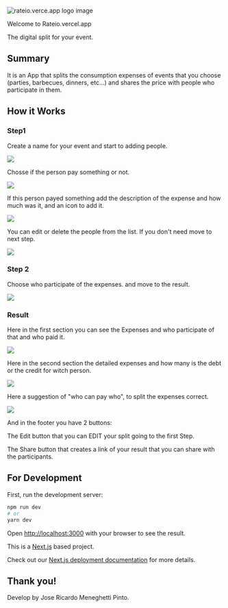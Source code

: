 ![rateio.verce.app logo image](https://rateio.vercel.app/Rateio.png)

Welcome to Rateio.vercel.app

The digital split for your event.

## Summary

It is an App that splits the consumption expenses of events that you choose (parties, barbecues, dinners, etc...) and shares the price with people who participate in them.

## How it Works

### Step1

Create a name for your event and start to adding people.

![](https://snipboard.io/2SkGOm.jpg)

Chosse if the person pay something or not.

![](https://snipboard.io/mb5WvG.jpg)

If this person payed something add the description of the expense and how much was it, and an icon to add it.

![](https://snipboard.io/EavptY.jpg)

You can edit or delete the people from the list. If you don't need move to next step.

![](https://snipboard.io/ZMn5oW.jpg)
### Step 2

Choose who participate of the expenses. and move to the result.

![](https://snipboard.io/fm9gk6.jpg)

### Result

Here in the first section you can see the Expenses and who participate of that and who paid it.

![](https://snipboard.io/7tNgCR.jpg)

Here in the second section the detailed expenses and how many is the debt or the credit for witch person.

![](https://snipboard.io/hYVq5H.jpg)

Here a suggestion of "who can pay who", to split the expenses correct.

![](https://snipboard.io/0mQAD3.jpg)

And in the footer you have 2 buttons: 

The Edit button that you can EDIT your split going to the first Step.

The Share button that creates a link of your result that you can share with the participants.


## For Development

First, run the development server:

```bash
npm run dev
# or
yarn dev
```

Open [http://localhost:3000](http://localhost:3000) with your browser to see the result.


This is a [Next.js](https://nextjs.org/) based project.

Check out our [Next.js deployment documentation](https://nextjs.org/docs/deployment) for more details.

## Thank you! 

Develop by Jose Ricardo Meneghetti Pinto.